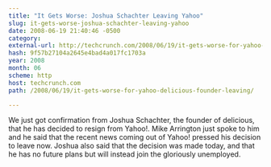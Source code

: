 ```yaml
---
title: "It Gets Worse: Joshua Schachter Leaving Yahoo"
slug: it-gets-worse-joshua-schachter-leaving-yahoo
date: 2008-06-19 21:40:46 -0500
category: 
external-url: http://techcrunch.com/2008/06/19/it-gets-worse-for-yahoo-delicious-founder-leaving/
hash: 9f57b27104a2645e4bad4a017fc1703a
year: 2008
month: 06
scheme: http
host: techcrunch.com
path: /2008/06/19/it-gets-worse-for-yahoo-delicious-founder-leaving/

---
```


We just got confirmation from Joshua Schachter, the founder of delicious, that he has decided to resign from Yahoo!. Mike Arrington just spoke to him and he said that the recent news coming out of Yahoo! pressed his decision to leave now. Joshua also said that the decision was made today, and that he has no future plans but will instead join the gloriously unemployed.
